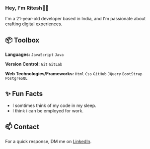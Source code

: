 
### Hey, I'm Ritesh👋🏽  

I'm a 21-year-old developer based in India, and I'm passionate about crafting digital experiences. 


 
## 📦 Toolbox

**Languages:**  `JavaScript` `Java`  
 
**Version Control:** `Git` `GitLab` 

**Web Technologies/Frameworks:** `Html` `Css` `GitHub`  `JQuery` `BootStrap` `PostgreSQL` 

 
## ✨ Fun Facts 

- I somtimes think of my code in my sleep.
- I think i can be employed for work.


## 📫 Contact

 For a quick response, DM me on [LinkedIn](https://www.linkedin.com/in/ritesh-katwe/). 
